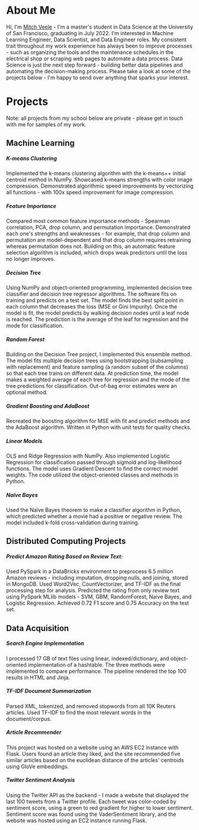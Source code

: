 # About Me

Hi, I'm [Mitch Veele](https://www.linkedin.com/in/mitch-veele/) - I'm a master's student in Data Science at the University of San Francisco, graduating in July 2022. I'm interested in Machine Learning Engineer, Data Scientist, and Data Engineer roles. My consistent trait throughout my work experience has always been to improve processes - such as organizing the tools and the maintenance schedules in the electrical shop or scraping web pages to automate a data process. Data Science is just the next step forward - building better data pipelines and automating the decision-making process. Please take a look at some of the projects below - I'm happy to send over anything that sparks your interest.

# Projects
Note: all projects from my school below are private - please get in touch with me for samples of my work.  

## Machine Learning

##### **K-means Clustering**
Implemented the k-means clustering algorithm with the k-means++ initial centroid method in NumPy. Showcased k-means strengths with color image compression. Demonstrated algorithmic speed improvements by vectorizing all functions - with 100x speed improvement for image compression.

##### **Feature Importance**
Compared most common feature importance methods - Spearman correlation, PCA, drop column, and permutation importance. Demonstrated each one's strengths and weaknesses - for example, that drop column and permutation are model-dependent and that drop column requires retraining whereas permutation does not. Building on this, an automatic feature selection algorithm is included, which drops weak predictors until the loss no longer improves.

##### **Decision Tree**
Using NumPy and object-oriented programming, implemented decision tree classifier and decision tree regressor algorithms. The software fits on training and predicts on a test set. The model finds the best split point in each column that decreases the loss (MSE or Gini Impurity). Once the model is fit, the model predicts by walking decision nodes until a leaf node is reached. The prediction is the average of the leaf for regression and the mode for classification.

##### **Random Forest**
Building on the Decision Tree project, I implemented this ensemble method. The model fits multiple decision trees using bootstrapping (subsampling with replacement) and feature sampling (a random subset of the columns) so that each tree trains on different data. At prediction time, the model makes a weighted average of each tree for regression and the mode of the tree predictions for classification. Out-of-bag error estimates were an optional method.

##### **Gradient Boosting and AdaBoost**
Recreated the boosting algorithm for MSE with fit and predict methods and the AdaBoost algorithm. Written in Python with unit tests for quality checks.

##### **Linear Models**
OLS and Ridge Regression with NumPy. Also implemented Logistic Regression for classification passed through sigmoid and log-likelihood functions. The model uses Gradient Descent to find the correct model weights. The code utilized the object-oriented classes and methods in Python.

##### **Naïve Bayes**
Used the Naïve Bayes theorem to make a classifier algorithm in Python, which predicted whether a movie had a positive or negative review. The model included k-fold cross-validation during training.

## Distributed Computing Projects

##### **Predict Amazon Rating Based on Review Text**:
Used PySpark in a DataBricks environment to preprocess 6.5 million Amazon reviews - including imputation, dropping nulls, and joining, stored in MongoDB. Used Word2Vec, CountVectorizer, and TF-IDF as the final processing step for analysis. Predicted the rating from only review text using PySpark MLlib models - SVM, GBM, RandomForest, Naive Bayes, and Logistic Regression. Achieved 0.72 F1 score and 0.75 Accuracy on the test set.

## Data Acquisition

##### **Search Engine Implementation**
I processed 17 GB of text files using linear, indexed/dictionary, and object-oriented implementation of a hashtable. The three methods were implemented to compare performance. The pipeline rendered the top 100 results in HTML and Jinja.

##### **TF-IDF Document Summarization**
Parsed XML, tokenized, and removed stopwords from all 10K Reuters articles. Used TF-IDF to find the most relevant words in the document/corpus.

##### **Article Recommender**   
This project was hosted on a website using an AWS EC2 instance with Flask. Users found an article they liked, and the site recommended five similar articles based on the euclidean distance of the articles' centroids using GloVe embeddings.

##### **Twitter Sentiment Analysis**
Using the Twitter API as the backend - I made a website that displayed the last 100 tweets from a Twitter profile. Each tweet was color-coded by sentiment score, using a green to red gradient for higher to lower sentiment. Sentiment score was found using the VaderSentiment library, and the website was hosted using an EC2 instance running Flask.
